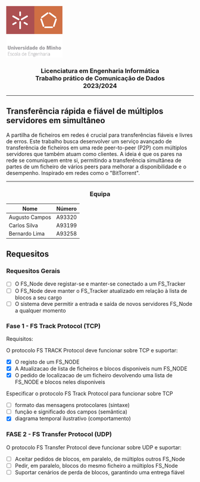 <img src='uminho.png' width="30%"/>

<h3 align="center">Licenciatura em Engenharia Informática <br> Trabalho prático de Comunicação de Dados <br> 2023/2024 </h3>

---


## Transferência rápida e fiável de múltiplos servidores em simultâneo

A partilha de ficheiros em redes é crucial para transferências fiáveis e livres de erros. Este trabalho busca desenvolver um serviço avançado de transferência de ficheiros em uma rede peer-to-peer (P2P) com múltiplos servidores que também atuam como clientes. A ideia é que os pares na rede se comuniquem entre si, permitindo a transferência simultânea de partes de um ficheiro de vários peers para melhorar a disponibilidade e o desempenho. Inspirado em redes como o "BitTorrent". 

---
<h3 align="center"> Equipa</h3>

<div align="center">

| Nome           | Número |
| -------------- | ------ |
| Augusto Campos | A93320 |
| Carlos Silva   | A93199 |
| Bernardo Lima  | A93258 |

</div>

## Requesitos

### Requesitos Gerais

- [ ] O FS_Node deve registar-se e manter-se conectado a um FS_Tracker
- [ ] O FS_Node deve manter o FS_Tracker atualizado em relação à lista de blocos a seu cargo
- [ ] O sistema deve permitir a entrada e saída de novos servidores FS_Node a qualquer momento

### Fase 1 - FS Track Protocol (TCP)

Requisitos:

 O protocolo FS TRACK Protocol deve funcionar sobre TCP e suportar:

- [X] O registo de um FS_NODE
- [X] A Atualizacao de lista de ficheiros e blocos disponiveis num FS_NODE
- [X] O pedido de localizacao de um ficheiro devolvendo uma lista de FS_NODE e blocos neles disponiveis

Especificar o protocolo FS Track Protocol para funcionar sobre TCP

- [ ] formato das mensagens protocolares (sintaxe)  
- [ ] função e significado dos campos (semântica)
- [X] diagrama temporal ilustrativo (comportamento)

### FASE 2 - FS Transfer Protocol (UDP)

O protocolo FS Transfer Protocol deve funcionar sobre UDP e suportar:
  
- [ ] Aceitar pedidos de blocos, em paralelo, de múltiplos outros FS_Node
- [ ] Pedir, em paralelo, blocos do mesmo ficheiro a múltiplos FS_Node
- [ ] Suportar cenários de perda de blocos, garantindo uma entrega fiável
